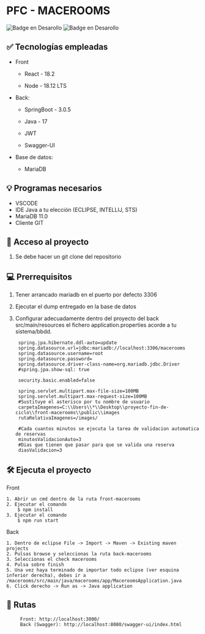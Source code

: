# PFC - MACEROOMS
![Badge en Desarollo](https://img.shields.io/badge/license-open-brightgreen)
![Badge en Desarollo](https://img.shields.io/badge/STATUS-EN%20DESAROLLO-green)


## ✅ Tecnologías empleadas

* Front

    * React - 18.2

    * Node - 18.12 LTS

* Back:

    * SpringBoot - 3.0.5

    * Java - 17

    * JWT

    * Swagger-UI

* Base de datos:

    * MariaDB

## 💡 Programas necesarios
* VSCODE
* IDE Java a tu elección (ECLIPSE, INTELLIJ, STS)
* MariaDB 11.0
* Cliente GIT

## 📁 Acceso al proyecto
 1. Se debe hacer un git clone del repositorio

## 💻 Prerrequisitos

1. Tener arrancado mariadb en el puerto por defecto 3306

2. Ejecutar el dump entregado en la base de datos

3. Configurar adecuadamente dentro del proyecto del back src/main/resources el fichero application.properties acorde a tu sistema/bbdd.

        spring.jpa.hibernate.ddl-auto=update
        spring.datasource.url=jdbc:mariadb://localhost:3306/macerooms
        spring.datasource.username=root
        spring.datasource.password=
        spring.datasource.driver-class-name=org.mariadb.jdbc.Driver
        #spring.jpa.show-sql: true

        security.basic.enabled=false

        spring.servlet.multipart.max-file-size=100MB
        spring.servlet.multipart.max-request-size=100MB
        #Sustituye el asterisco por tu nombre de usuario
        carpetaImagenes=C:\\Users\\*\\Desktop\\proyecto-fin-de-ciclo\\front-macerooms\\public\\images
        rutaRelativaImagenes=/images/

        #Cada cuantos minutos se ejecuta la tarea de validacion automatica de reservas
        minutosValidacionAuto=3
        #Dias que tienen que pasar para que se valida una reserva
        diasValidacion=3

## 🛠️ Ejecuta el proyecto

Front

    1. Abrir un cmd dentro de la ruta front-macerooms
    2. Ejecutar el comando
        $ npm install
    3. Ejecutar el comando
        $ npm run start
    
Back

    1. Dentro de eclipse File -> Import -> Maven -> Existing maven projects
    2. Pulsas browse y seleccionas la ruta back-macerooms
    3. Seleccionas el check macerooms
    4. Pulsa sobre finish
    5. Una vez haya terminado de importar todo eclipse (ver esquina inferior derecha), debes ir a /macerooms/src/main/java/macerooms/app/MaceroomsApplication.java
    6. Click derecho -> Run as -> Java application

## 🔗 Rutas
         
         Front: http://localhost:3000/
         Back (Swagger): http://localhost:8080/swagger-ui/index.html